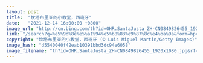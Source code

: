 ```yaml
---
layout: post
title:  "坎塔布里亚的小教堂，西班牙"
date:   "2021-12-14 16:00:00 +0800"
image_url: "http://cn.bing.com/th?id=OHR.SantaJusta_ZH-CN0849826455_1920x1080.jpg&rf=LaDigue_1920x1080.jpg&pid=hp"
link: "/search?q=%e5%9d%8e%e5%a1%94%e5%b8%83%e9%87%8c%e4%ba%9a&form=hpcapt&mkt=zh-cn"
copyright: "坎塔布里亚的小教堂，西班牙 (© Luis Miguel Martin/Getty Images)"
image_hash: "d5540040f42eab10391bbd3dc94e6058"
image_filename: "th?id=OHR.SantaJusta_ZH-CN0849826455_1920x1080.jpg&rf=LaDigue_1920x1080.jpg&pid=hp"
---
```

